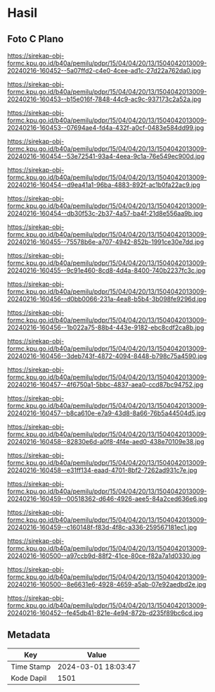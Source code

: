 # Hasil

## Foto C Plano

https://sirekap-obj-formc.kpu.go.id/b40a/pemilu/pdpr/15/04/04/20/13/1504042013009-20240216-160452--5a07ffd2-c4e0-4cee-ad1c-27d22a762da0.jpg

https://sirekap-obj-formc.kpu.go.id/b40a/pemilu/pdpr/15/04/04/20/13/1504042013009-20240216-160453--b15e016f-7848-44c9-ac9c-937173c2a52a.jpg

https://sirekap-obj-formc.kpu.go.id/b40a/pemilu/pdpr/15/04/04/20/13/1504042013009-20240216-160453--07694ae4-fd4a-432f-a0cf-0483e584dd99.jpg

https://sirekap-obj-formc.kpu.go.id/b40a/pemilu/pdpr/15/04/04/20/13/1504042013009-20240216-160454--53e72541-93a4-4eea-9c1a-76e549ec900d.jpg

https://sirekap-obj-formc.kpu.go.id/b40a/pemilu/pdpr/15/04/04/20/13/1504042013009-20240216-160454--d9ea41a1-96ba-4883-892f-ac1b0fa22ac9.jpg

https://sirekap-obj-formc.kpu.go.id/b40a/pemilu/pdpr/15/04/04/20/13/1504042013009-20240216-160454--db30f53c-2b37-4a57-ba4f-21d8e556aa9b.jpg

https://sirekap-obj-formc.kpu.go.id/b40a/pemilu/pdpr/15/04/04/20/13/1504042013009-20240216-160455--75578b6e-a707-4942-852b-1991ce30e7dd.jpg

https://sirekap-obj-formc.kpu.go.id/b40a/pemilu/pdpr/15/04/04/20/13/1504042013009-20240216-160455--9c91e460-8cd8-4d4a-8400-740b2237fc3c.jpg

https://sirekap-obj-formc.kpu.go.id/b40a/pemilu/pdpr/15/04/04/20/13/1504042013009-20240216-160456--d0bb0066-231a-4ea8-b5b4-3b098fe9296d.jpg

https://sirekap-obj-formc.kpu.go.id/b40a/pemilu/pdpr/15/04/04/20/13/1504042013009-20240216-160456--1b022a75-88b4-443e-9182-ebc8cdf2ca8b.jpg

https://sirekap-obj-formc.kpu.go.id/b40a/pemilu/pdpr/15/04/04/20/13/1504042013009-20240216-160456--3deb743f-4872-4094-8448-b798c75a4590.jpg

https://sirekap-obj-formc.kpu.go.id/b40a/pemilu/pdpr/15/04/04/20/13/1504042013009-20240216-160457--4f6750a1-5bbc-4837-aea0-ccd87bc94752.jpg

https://sirekap-obj-formc.kpu.go.id/b40a/pemilu/pdpr/15/04/04/20/13/1504042013009-20240216-160457--b8ca610e-e7a9-43d8-8a66-76b5a44504d5.jpg

https://sirekap-obj-formc.kpu.go.id/b40a/pemilu/pdpr/15/04/04/20/13/1504042013009-20240216-160458--82830e6d-a0f8-4f4e-aed0-438e70109e38.jpg

https://sirekap-obj-formc.kpu.go.id/b40a/pemilu/pdpr/15/04/04/20/13/1504042013009-20240216-160458--e31ff134-eaad-4701-8bf2-7262ad931c7e.jpg

https://sirekap-obj-formc.kpu.go.id/b40a/pemilu/pdpr/15/04/04/20/13/1504042013009-20240216-160459--00518362-d646-4926-aee5-84a2ced636e6.jpg

https://sirekap-obj-formc.kpu.go.id/b40a/pemilu/pdpr/15/04/04/20/13/1504042013009-20240216-160459--c160148f-f83d-4f8c-a336-259567181ec1.jpg

https://sirekap-obj-formc.kpu.go.id/b40a/pemilu/pdpr/15/04/04/20/13/1504042013009-20240216-160500--a97ccb9d-88f2-41ce-80ce-f82a7a1d0330.jpg

https://sirekap-obj-formc.kpu.go.id/b40a/pemilu/pdpr/15/04/04/20/13/1504042013009-20240216-160500--8e6631e6-4928-4659-a5ab-07e92aedbd2e.jpg

https://sirekap-obj-formc.kpu.go.id/b40a/pemilu/pdpr/15/04/04/20/13/1504042013009-20240216-160452--fe45db41-821e-4e94-872b-d235f89bc6cd.jpg


## Metadata

| Key        | Value               |
| ---------- | ------------------- |
| Time Stamp | 2024-03-01 18:03:47 |
| Kode Dapil | 1501                |



